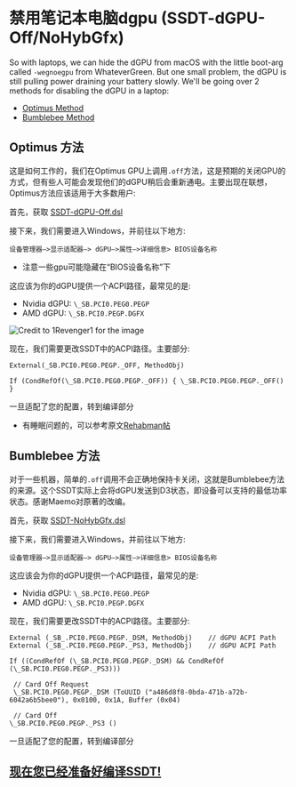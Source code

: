 # 禁用笔记本电脑dgpu (SSDT-dGPU-Off/NoHybGfx)

So with laptops, we can hide the dGPU from macOS with the little boot-arg called `-wegnoegpu` from WhateverGreen. But one small problem, the dGPU is still pulling power draining your battery slowly. We'll be going over 2 methods for disabling the dGPU in a laptop:

* [Optimus Method](#optimus-method)
* [Bumblebee Method](#bumblebee-method)

## Optimus 方法

这是如何工作的，我们在Optimus GPU上调用`.off`方法，这是预期的关闭GPU的方式，但有些人可能会发现他们的dGPU稍后会重新通电。主要出现在联想，Optimus方法应该适用于大多数用户:

首先，获取 [SSDT-dGPU-Off.dsl](https://github.com/dortania/Getting-Started-With-ACPI/blob/master/extra-files/decompiled/SSDT-dGPU-Off.dsl.zip)

接下来，我们需要进入Windows，并前往以下地方:

```
设备管理器—>显示适配器—> dGPU—>属性—>详细信息> BIOS设备名称
```

* 注意一些gpu可能隐藏在“BIOS设备名称”下

这应该为你的dGPU提供一个ACPI路径，最常见的是:

* Nvidia dGPU: `\_SB.PCI0.PEG0.PEGP`
* AMD dGPU: `\_SB.PCI0.PEGP.DGFX`

![Credit to 1Revenger1 for the image](../images/Desktops/nvidia.png)

现在，我们需要更改SSDT中的ACPI路径。主要部分:

```
External(_SB.PCI0.PEG0.PEGP._OFF, MethodObj)
```

```
If (CondRefOf(\_SB.PCI0.PEG0.PEGP._OFF)) { \_SB.PCI0.PEG0.PEGP._OFF() }
```

一旦适配了您的配置，转到编译部分

* 有睡眠问题的，可以参考原文[Rehabman帖](https://www.tonymacx86.com/threads/guide-disabling-discrete-graphics-in-dual-gpu-laptops.163772/)

## Bumblebee 方法

对于一些机器，简单的`.off`调用不会正确地保持卡关闭，这就是Bumblebee方法的来源。这个SSDT实际上会将dGPU发送到D3状态，即设备可以支持的最低功率状态。感谢Maemo对原著的改编。

首先，获取 [SSDT-NoHybGfx.dsl](https://github.com/dortania/Getting-Started-With-ACPI/blob/master/extra-files/decompiled/SSDT-NoHybGfx.dsl.zip)

接下来，我们需要进入Windows，并前往以下地方:

```
设备管理器—>显示适配器—> dGPU—>属性—>详细信息> BIOS设备名称
```

这应该会为你的dGPU提供一个ACPI路径，最常见的是:

* Nvidia dGPU: `\_SB.PCI0.PEG0.PEGP`
* AMD dGPU: `\_SB.PCI0.PEGP.DGFX`

现在，我们需要更改SSDT中的ACPI路径。主要部分:

```
External (_SB_.PCI0.PEG0.PEGP._DSM, MethodObj)    // dGPU ACPI Path
External (_SB_.PCI0.PEG0.PEGP._PS3, MethodObj)    // dGPU ACPI Path
```

```
If ((CondRefOf (\_SB.PCI0.PEG0.PEGP._DSM) && CondRefOf (\_SB.PCI0.PEG0.PEGP._PS3)))
```

``` text
 // Card Off Request
 \_SB.PCI0.PEG0.PEGP._DSM (ToUUID ("a486d8f8-0bda-471b-a72b-6042a6b5bee0"), 0x0100, 0x1A, Buffer (0x04)
```

```
 // Card Off
\_SB.PCI0.PEG0.PEGP._PS3 ()
```

一旦适配了您的配置，转到编译部分

## [现在您已经准备好编译SSDT!](/Manual/compile.md)
